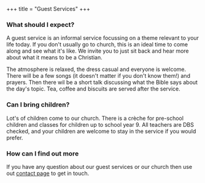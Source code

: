 +++
title = "Guest Services"
+++

### What should I expect?

<p class="lead">
A guest service is an informal service focussing on a theme relevant to your life today.
If you don't usually go to church, this is an ideal time to come along and see what it's like.
We invite you to just sit back and hear more about what it means to be a Christian.
</p>

<p class="lead">
The atmosphere is relaxed, the dress casual and everyone is welcome.
There will be a few songs (it doesn't matter if you don't know them!) and prayers.
Then there wil be a short talk discussing what the Bible says about the day's topic.
Tea, coffee and biscuits are served after the service.
</p>

### Can I bring children?

<p class="lead">
Lot's of children come to our church.
There is a crèche for pre-school children and classes for children up to school year 9.
All teachers are DBS checked, and your children are welcome to stay in the service if you would prefer.
</p>

### How can I find out more

<p class="lead">
If you have any question about our guest services or our church then use out <a href="contact">contact page</a> to get in touch.
</p>